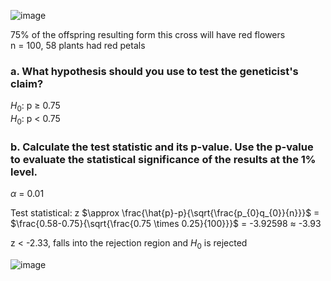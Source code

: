 
![image](https://github.com/user-attachments/assets/d3d3620e-5985-4d87-8529-8a8368cbacd5)


75% of the offspring resulting form this cross will have red flowers  
n = 100, 58 plants had red petals  

### a. What hypothesis should you use to test the geneticist's claim?

$H_{0}$: p $\geq$ 0.75  
$H_{0}$: p $\lt$ 0.75  


### b. Calculate the test statistic and its p-value. Use the p-value to evaluate the statistical significance of the results at the 1% level.

$\alpha$ = 0.01  

Test statistical: z $\approx \frac{\hat{p}-p}{\sqrt{\frac{p_{0}q_{0}}{n}}}$ = $\frac{0.58-0.75}{\sqrt{\frac{0.75 \times 0.25}{100}}}$ = -3.92598 $\approx$ -3.93  

z $\lt$ -2.33, falls into the rejection region and $H_{0}$ is rejected

![image](https://github.com/user-attachments/assets/cea8f45f-3226-4a1b-a4ec-f98924e558fe)
  
